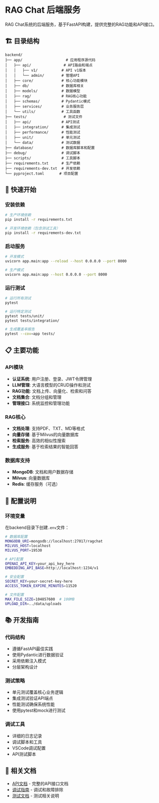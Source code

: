 # RAG Chat 后端服务

RAG Chat系统的后端服务，基于FastAPI构建，提供完整的RAG功能和API接口。

## 🏗️ 目录结构

```
backend/
├── app/                    # 应用程序源代码
│   ├── api/               # API路由和端点
│   │   ├── v1/           # API v1版本
│   │   └── admin/        # 管理API
│   ├── core/             # 核心功能模块
│   ├── db/               # 数据库相关
│   ├── models/           # 数据模型
│   ├── rag/              # RAG核心功能
│   ├── schemas/          # Pydantic模式
│   ├── services/         # 业务服务层
│   └── utils/            # 工具函数
├── tests/                 # 测试文件
│   ├── api/              # API测试
│   ├── integration/      # 集成测试
│   ├── performance/      # 性能测试
│   ├── unit/             # 单元测试
│   └── data/             # 测试数据
├── database/             # 数据库脚本和配置
├── debug/                # 调试脚本
├── scripts/              # 工具脚本
├── requirements.txt      # 生产依赖
├── requirements-dev.txt  # 开发依赖
└── pyproject.toml       # 项目配置
```

## 🚀 快速开始

### 安装依赖

```bash
# 生产环境依赖
pip install -r requirements.txt

# 开发环境依赖（包含测试工具）
pip install -r requirements-dev.txt
```

### 启动服务

```bash
# 开发模式
uvicorn app.main:app --reload --host 0.0.0.0 --port 8000

# 生产模式
uvicorn app.main:app --host 0.0.0.0 --port 8000
```

### 运行测试

```bash
# 运行所有测试
pytest

# 运行特定测试
pytest tests/unit/
pytest tests/integration/

# 生成覆盖率报告
pytest --cov=app tests/
```

## 📋 主要功能

### API模块
- **认证系统**: 用户注册、登录、JWT令牌管理
- **LLM管理**: 大语言模型的CRUD操作和测试
- **RAG功能**: 文档上传、向量化、检索和问答
- **文档集合**: 文档分组和管理
- **管理接口**: 系统监控和管理功能

### RAG核心
- **文档处理**: 支持PDF、TXT、MD等格式
- **向量存储**: 基于Milvus的向量数据库
- **检索服务**: 高效的相似性搜索
- **生成服务**: 基于检索结果的智能回答

### 数据库支持
- **MongoDB**: 文档和用户数据存储
- **Milvus**: 向量数据库
- **Redis**: 缓存服务（可选）

## 🔧 配置说明

### 环境变量

在backend目录下创建`.env`文件：

```bash
# 数据库配置
MONGODB_URI=mongodb://localhost:27017/ragchat
MILVUS_HOST=localhost
MILVUS_PORT=19530

# API配置
OPENAI_API_KEY=your_api_key_here
EMBEDDING_API_BASE=http://localhost:1234/v1

# 安全配置
SECRET_KEY=your-secret-key-here
ACCESS_TOKEN_EXPIRE_MINUTES=11520

# 文件配置
MAX_FILE_SIZE=104857600  # 100MB
UPLOAD_DIR=../data/uploads
```

## 📚 开发指南

### 代码结构
- 遵循FastAPI最佳实践
- 使用Pydantic进行数据验证
- 采用依赖注入模式
- 分层架构设计

### 测试策略
- 单元测试覆盖核心业务逻辑
- 集成测试验证API端点
- 性能测试确保系统性能
- 使用pytest和mock进行测试

### 调试工具
- 详细的日志记录
- 调试脚本和工具
- VSCode调试配置
- API测试脚本

## 📖 相关文档

- [API文档](../docs/api/README.md) - 完整的API接口文档
- [调试指南](../docs/development/debugging/) - 调试和故障排除
- [测试文档](tests/README.md) - 测试相关说明